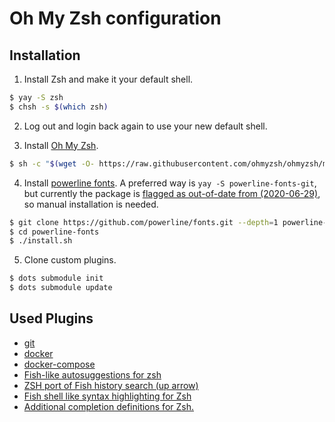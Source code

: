# Oh My Zsh configuration 

## Installation
1. Install Zsh and make it your default shell.
```bash
$ yay -S zsh
$ chsh -s $(which zsh)
```

2. Log out and login back again to use your new default shell.

3. Install [Oh My Zsh](https://github.com/robbyrussell/oh-my-zsh).
```bash
$ sh -c "$(wget -O- https://raw.githubusercontent.com/ohmyzsh/ohmyzsh/master/tools/install.sh)"
```

4. Install [powerline fonts](https://github.com/powerline/fonts). A preferred way is `yay -S powerline-fonts-git`, but currently the package is [flagged as out-of-date from (2020-06-29)](https://aur.archlinux.org/packages/powerline-fonts-git/), so manual installation is needed.
```bash
$ git clone https://github.com/powerline/fonts.git --depth=1 powerline-fonts
$ cd powerline-fonts
$ ./install.sh
```

5. Clone custom plugins.
```bash
$ dots submodule init 
$ dots submodule update
```

## Used Plugins
* [git](https://github.com/ohmyzsh/ohmyzsh/tree/master/plugins/git)
* [docker](https://github.com/ohmyzsh/ohmyzsh/tree/master/plugins/docker)
* [docker-compose](https://github.com/ohmyzsh/ohmyzsh/tree/master/plugins/docker-compose)
* [Fish-like autosuggestions for zsh](https://github.com/zsh-users/zsh-autosuggestions)
* [ZSH port of Fish history search (up arrow)](https://github.com/zsh-users/zsh-history-substring-search)
* [Fish shell like syntax highlighting for Zsh](https://github.com/zsh-users/zsh-syntax-highlighting)
* [Additional completion definitions for Zsh.](https://github.com/zsh-users/zsh-completions)
